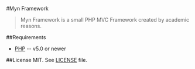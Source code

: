 #Myn Framework
>Myn Framework is a small PHP MVC Framework created by academic reasons.


##Requirements
* [PHP](http://php.net/) -- v5.0 or newer


##License
MIT. See [LICENSE](https://github.com/lucascaprio/myn-framework/blob/master/LICENSE) file.